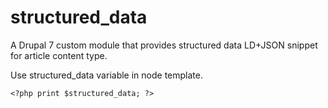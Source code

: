 # structured_data
A Drupal 7 custom module that provides structured data LD+JSON snippet for article content type.

Use structured_data variable in node template.
```
<?php print $structured_data; ?>
```
